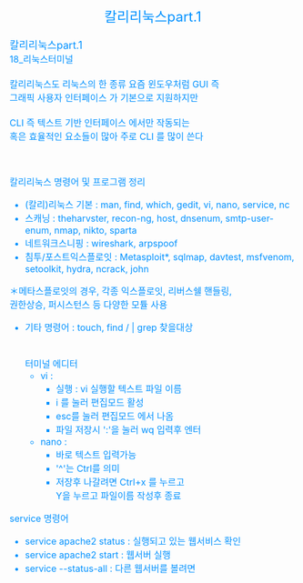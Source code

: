 <center><font size="5em" color="#0091ff">칼리리눅스part.1</font> </center>


<font size="3em" color="#0091ff">
<br>
<font size="4em" color="#0091ff">칼리리눅스part.1</font><br>
18_리눅스터미널<br><br>
칼리리눅스도 리눅스의 한 종류 요즘 윈도우처럼 GUI 즉<br> 그래픽 사용자 인터페이스 가 기본으로
지원하지만<br><br> CLI 즉 텍스트 기반 인터페이스 에서만 작동되는<br>
혹은 효율적인 요소들이 많아 주로 CLI 를 많이 쓴다 <br>
<br><br>

칼리리눅스 명령어 및 프로그램 정리<br>
- (칼리)리눅스 기본 : man, find, which, gedit, vi, nano, service, nc<br>
- 스캐닝 : theharvster, recon-ng, host, dnsenum, smtp-user-enum, nmap, nikto, sparta<br>
- 네트워크스니핑 : wireshark, arpspoof<br>
- 침투/포스트익스플로잇 : Metasploit*, sqlmap, davtest, msfvenom,<br> setoolkit, hydra, ncrack, john<br>


＊메타스플로잇의 경우, 각종 익스플로잇, 리버스쉘 핸들링,<br> 권한상승, 퍼시스턴스 등 다양한 모튤 사용<br>

- 기타 명령어 : touch, find / | grep 찾을대상<br>
<br><br>
터미널 에디터<br>
  - vi  : <br>
    - 실행 : vi 실행할 텍스트 파일 이름<br>
    -  i 를 눌러 편집모드 활성<br>
    -  esc를 눌러 편집모드 에서 나옴<br>
    -  파일 저장시 ':'을 눌러 wq 입력후 엔터<br>
  - nano : 
    - 바로 텍스트 입력가능<br>
    - '^'는 Ctrl를 의미<br>
    - 저장후 나갈려면 Ctrl+x 를 누르고<br> Y을 누르고 파일이름 작성후 종료<br>

service 명령어<br>

- service apache2 status : 실행되고 있는 웹서비스 확인<br>
- service apache2 start : 웹서버 실행<br>
- service --status-all : 다른 웹서버를 볼려면 <br>
</font>